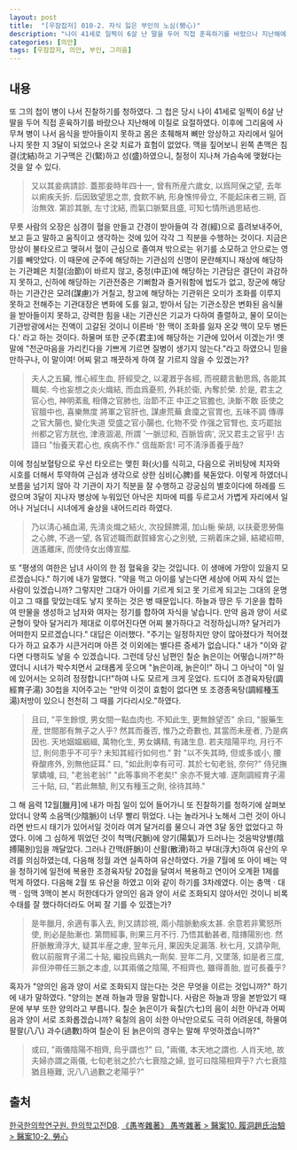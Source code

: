 ```yaml
---
layout: post
title:  "[우잠잡저] 010-2. 자식 잃은 부인의 노심(勞心)"
description: "나이 41세로 일찍이 6살 난 딸을 두어 직접 훈육하기를 바랐으나 지난해에 이질로 요절하였다. 이후에 그리움에 사무쳐 병이 나서 음식을 받아들이지 못하고 몸은 초췌해져 뼈만 앙상하고 자리에서 일어나지 못한 지 3달이 되었으나 온갖 치료가 효험이 없었다. ..."
categories: [의안]
tags: [우잠잡저, 의안, 부인, 그리움]
---
```


## 내용

또 그의 첩이 병이 나서 진찰하기를 청하였다. 그 첩은 당시 나이 41세로 일찍이 6살 난 딸을 두어 직접 훈육하기를 바랐으나 지난해에 이질로 요절하였다. 이후에 그리움에 사무쳐 병이 나서 음식을 받아들이지 못하고 몸은 초췌해져 뼈만 앙상하고 자리에서 일어나지 못한 지 3달이 되었으나 온갖 치료가 효험이 없었다. 맥을 짚어보니 왼쪽 촌맥은 침결(沈結)하고 기구맥은 긴(緊)하고 성(盛)하였으니, 칠정이 지나쳐 가슴속에 맺혔다는 것을 알 수 있다.

> 又以其妾病請診. 蓋那妾時年四十一, 曾有所産六歲女, 以爲阿保之望, 去年以痢疾夭折. 后因致望思之祟, 食飮不納, 形身憔悴骨立, 不能起床者三朔, 百治無效. 第診其脈, 左寸沈結, 而氣口脈緊且盛, 可知七情所過思結也.

무릇 사람의 오장은 심경이 혈을 만들고 간경이 받아들여 각 경(經)으로 흘려보내주어, 보고 듣고 말하고 움직이고 생각하는 것에 있어 각각 그 직분을 수행하는 것이다. 지금은 망상이 불타오르고 맺혀서 혈이 근심으로 졸여져 밖으로는 위기를 소모하고 안으로는 영기를 빼앗았다. 이 때문에 군주에 해당하는 기관심의 신명이 문란해지니 재상에 해당하는 기관폐은 치절(治節)이 바르지 않고, 중정(中正)에 해당하는 기관담은 결단이 과감하지 못하고, 신하에 해당하는 기관전중은 기뻐함과 즐거워함에 법도가 없고, 장군에 해당하는 기관간은 모려(謀慮)가 거칠고, 창고에 해당하는 기관위은 오미가 조화를 이루지 못하고 전해주는 기관대장은 변화에 도를 잃고, 받아서 담는 기관소장은 변화된 음식물을 받아들이지 못하고, 강력한 힘을 내는 기관신은 기교가 다하여 졸렬하고, 물이 모이는 기관방광에서는 진액이 고갈된 것이니 이른바 '한 맥이 조화를 잃자 온갖 맥이 모두 병든다.' 라고 하는 것이다. 하물며 또한 군주(君主)에 해당하는 기관에 있어서 이겠는가! 옛말에 "천군마음을 가리킨다을 기쁘게 기르면 질병이 생기지 않는다."라고 하였으니 믿을 만하구나, 이 말이여! 어찌 맑고 깨끗하게 하여 잘 기르지 않을 수 있겠는가?

> 夫人之五臟, 惟心經生血, 肝經受之, 以灌漑乎各經, 而視聽言動思爲, 各能其職矣. 今也妄想之炎火熾結, 而血爲憂煎, 外耗於衛, 內奪於榮. 於是, 君主之官心也, 神明紊亂 相傳之官肺也, 治節不正 中正之官膽也, 決斷不敢 臣使之官膻中也, 喜樂無度 將軍之官肝也, 謀慮荒蕪 倉廩之官胃也, 五味不調 傳導之官大腸也, 變化失道 受盛之官小腸也, 化物不受 作强之官腎也, 支巧罷拙 州都之官方胱也, 津液涸渴, 所謂 '一脈愆和, 百脈皆病', 況又君主之官乎! 古語曰 "怡養天君心也, 疾病不作." 信哉斯言! 可不淸淨善養乎哉?

이에 청심보혈탕으로 우선 타오르는 맺힌 화(火)를 식히고, 다음으로 귀비탕에 치자와 시호를 더해서 투약하여 근심과 생각으로 상한 심비(心脾)를 북돋았다. 이렇게 하였더니 보름을 넘기지 않아 각 기관이 자기 직분을 잘 수행하고 강궁심의 별호이다에 하례를 드렸으며 3달이 지나자 병상에 누워있던 아낙은 치마에 띠를 두르고서 가볍게 자리에서 일어나 거닐더니 시녀에게 술상을 내어드리라 하였다.

> 乃以淸心補血湯, 先淸炎熾之結火, 次投歸脾湯, 加山梔 柴胡, 以扶憂思勞傷之心脾, 不過一望, 各官述職而獻賀絳宮心之別號, 三朔着床之婦, 結裙袑帶, 逍遙離床, 而使侍女出傳宣醖.

또 "평생의 여한은 남녀 사이의 한 점 혈육을 갖는 것입니다. 이 생애에 가망이 있을지 모르겠습니다." 하기에 내가 말했다. "약을 먹고 아이를 낳는다면 세상에 어찌 자식 없는 사람이 있겠습니까? 그렇지만 그대가 아이를 기르게 되고 못 기르게 되고는 그대의 운명이고 그 때를 맞았는데도 낳지 못하는 것은 병 때문입니다. 하늘과 땅은 두 기운을 합하여 만물을 생성하고 남자와 여자는 정기를 합하여 자식을 낳습니다. 만약 음과 양이 서로 균형이 맞아 달거리가 제대로 이루어진다면 어찌 불가하다고 걱정하십니까? 달거리가 어떠한지 모르겠습니다." 대답은 이러했다. "주기는 일정하지만 양이 많아졌다가 적어졌다가 하고 요추가 시큰거리며 아픈 것 이외에는 별다른 증세가 없습니다." 내가 "이와 같다면 다행히도 낳을 수 있겠습니다. 그런데 당신 남편인 칠순 늙은이는 어떻습니까?"하였더니 시녀가 박수치면서 교태롭게 웃으며 "늙은이래, 늙은이!" 하니 그 아낙이 "이 일에 있어서는 오히려 정정합니다!"하여 나도 모르게 크게 웃었다. 드디어 조경육자탕(調經育子湯) 30첩을 지어주고는 "만약 이것이 효험이 없다면 또 조경종옥탕(調經種玉湯)처방이 있으니 천천히 그 때를 기다리시오."하였다.

> 且曰, "平生餘恨, 男女間一點血肉也. 不知此生, 更無餘望否" 余曰, "服藥生産, 世間那有無子之人乎? 然其而養否, 惟乃之奇數也, 其當而未産者, 乃是病因也. 天地姻媪絪縕, 萬物化生, 男女媾精, 有諸生息. 若夫陰陽平均, 月行不愆, 則何患乎不可乎? 未知其經行如何也." 對 "以不失其時, 但或多或小, 腰脊酸疼外, 別無他証耳." 曰, "如此則幸有可可. 其於七旬老翁, 奈何?" 侍兒撫掌嬌噱, 曰, "老翁老翁!" "此等事尙不老矣!" 余亦不覺大噱. 遂劑調經育子湯三十貼, 曰, "若此無驗, 則又有種玉之劑, 徐待其時."

그 해 음력 12월[臘月]에 내가 마침 일이 있어 들어가니 또 진찰하기를 청하기에 살펴보았더니 양쪽 소음맥(少陰脈)이 너무 빨리 뛰었다. 나는 놀라거나 노해서 그런 것이 아니라면 반드시 태기가 있어서일 것이라 여겨 달거리를 물으니 과연 3달 동안 없었다고 하였다. 이에 그 심하게 뛰었던 것이 척맥(尺脈)에 양기(陽氣)가 드러나는 것음박양별(陰搏陽別)임을 깨달았다. 그러나 간맥(肝脈)이 산활(散滑)하고 부대(浮大)하여 유산의 우려를 의심하였는데, 다음해 정월 과연 실족하여 유산하였다. 가을 7월에 또 아이 배는 약을 청하기에 일전에 복용한 조경육자탕 20첩을 달여서 복용하고 연이어 오계환 1제를 먹게 하였다. 다음해 2월 또 유산을 하였고 이와 같이 하기를 3차례였다. 이는 충맥ㆍ대맥ㆍ임맥 3맥이 본시 허한데다가 양의인 음과 양이 서로 조화되지 않아서인 것이니 비록 수태를 잘 했다하더라도 어찌 잘 기를 수 있겠는가?

> 是年臘月, 余適有事入去, 則又請診視, 兩小陰脈動疾太甚. 余意若非驚怒所使, 則必是胎漸也. 第問經事, 則果三月不行. 乃悟其動甚者, 陰摶陽別也. 然肝脈散滑浮大, 疑其半産之慮, 翌年元月, 果因失足漏落. 秋七月, 又請孕劑, 敎以前服育子湯二十貼, 繼投烏鷄丸一劑矣. 翌年二月, 又墜落, 如是者三度, 非但沖帶任三脈之本虛, 以其兩儀之陰陽, 不相齊也, 雖得善胎, 豈可長養乎?

혹자가 "양의인 음과 양이 서로 조화되지 않는다는 것은 무엇을 이르는 것입니까?" 하기에 내가 말하였다. "양의는 본래 하늘과 땅을 말합니다. 사람은 하늘과 땅을 본받았기 때문에 부부 또한 양의라고 부릅니다. 칠순 늙은이가 육칠(六七)의 음이 쇠한 아낙과 어찌 음과 양이 서로 조화롭겠습니까? 육칠의 음이 쇠한 아낙만으로도 극히 어려운데, 하물여 팔팔(八八) 과수(過數)하여 칠순이 된 늙은이의 경우는 말해 무엇하겠습니까?"

> 或曰, "兩儀陰陽不相齊, 烏乎謂也?" 曰, "兩儀, 本天地之謂也. 人肖天地, 故夫婦亦謂之兩儀, 七旬老翁之於六七衰陰之婦, 豈可曰陰陽相齊乎? 六七衰陰猶且極難, 況八八過數之老陽乎?"


## 출처

[한국한의학연구원. 한의학고전DB](https://mediclassics.kr/). [《愚岑雜著》 愚岑雜著 > 醫案10. 履洞趙氏治驗 > 醫案10-2. 勞心](https://mediclassics.kr/books/48/volume/1#content_95)
